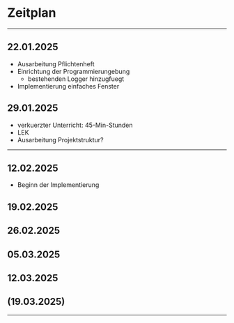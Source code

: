 # Zeitplan

---

## 22.01.2025
- Ausarbeitung Pflichtenheft
- Einrichtung der Programmierungebung
  - bestehenden Logger hinzugfuegt
- Implementierung einfaches Fenster

## 29.01.2025
- verkuerzter Unterricht: 45-Min-Stunden
- LEK
- Ausarbeitung Projektstruktur?

---

## 12.02.2025
- Beginn der Implementierung

## 19.02.2025


## 26.02.2025


## 05.03.2025


## 12.03.2025


## (19.03.2025)


---

